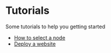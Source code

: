# Tutorials

Some tutorials to help you getting started

- [How to select a node](explore_nodes.md)
- [Deploy a website](getting_started_website_deploy.md)